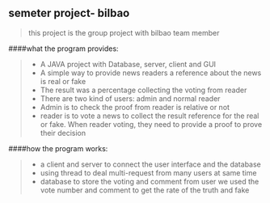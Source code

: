 ## semeter project- bilbao

> this project is the group project with bilbao team member

####what the program provides:
>* A JAVA project with Database, server, client and GUI
>* A simple way to provide news readers a reference about the news is real or fake
>* The result was a percentage collecting the voting from reader
>* There are two kind of users: admin and normal reader
>* Admin is to check the proof from reader is relative or not
>* reader is to vote a news to collect the result reference for the real or fake. When reader voting, they need to provide a proof to prove their decision

####how the program works:
>* a client and server to connect the user interface and the database
>* using thread to deal multi-request from many users at same time
>* database to store the voting and comment from user
>we used the vote number and comment to get the rate of the truth and fake  
